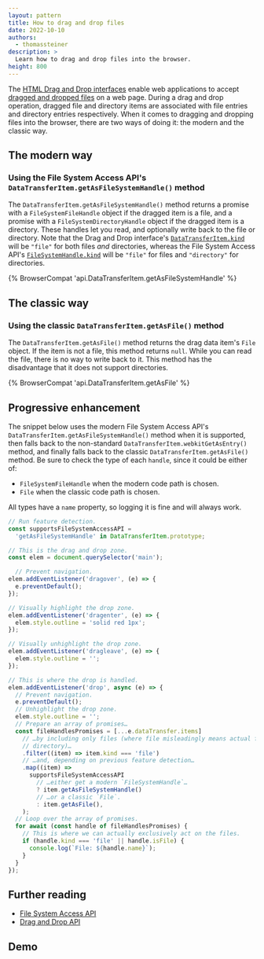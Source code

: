 ```yaml
---
layout: pattern
title: How to drag and drop files
date: 2022-10-10
authors:
  - thomassteiner
description: >
  Learn how to drag and drop files into the browser.
height: 800
---
```


The
[HTML Drag and Drop interfaces](https://developer.mozilla.org/docs/Web/API/HTML_Drag_and_Drop_API)
enable web applications to accept
[dragged and dropped files](https://developer.mozilla.org/docs/Web/API/HTML_Drag_and_Drop_API/File_drag_and_drop)
on a web page. During a drag and drop operation, dragged file and directory items are associated
with file entries and directory entries respectively. When it comes to dragging and dropping files
into the browser, there are two ways of doing it: the modern and the classic way.

## The modern way

### Using the File System Access API's `DataTransferItem.getAsFileSystemHandle()` method

The `DataTransferItem.getAsFileSystemHandle()` method returns a promise with a
`FileSystemFileHandle` object if the dragged item is a file, and a promise with a
`FileSystemDirectoryHandle` object if the dragged item is a directory. These handles let you read,
and optionally write back to the file or directory. Note that the Drag and Drop interface's
[`DataTransferItem.kind`](https://developer.mozilla.org/docs/Web/API/DataTransferItem/kind) will be
`"file"` for both files _and_ directories, whereas the File System Access API's
[`FileSystemHandle.kind`](https://wicg.github.io/file-system-access/#dom-filesystemhandle-kind) will
be `"file"` for files and `"directory"` for directories.

{% BrowserCompat 'api.DataTransferItem.getAsFileSystemHandle' %}

## The classic way

### Using the classic `DataTransferItem.getAsFile()` method

The `DataTransferItem.getAsFile()` method returns the drag data item's `File` object. If the item is
not a file, this method returns `null`. While you can read the file, there is no way to write back
to it. This method has the disadvantage that it does not support directories.

{% BrowserCompat 'api.DataTransferItem.getAsFile' %}

## Progressive enhancement

The snippet below uses the modern File System Access API's
`DataTransferItem.getAsFileSystemHandle()` method when it is supported, then falls back to the
non-standard `DataTransferItem.webkitGetAsEntry()` method, and finally falls back to the classic
`DataTransferItem.getAsFile()` method. Be sure to check the type of each `handle`, since it could be
either of:

- `FileSystemFileHandle` when the modern code path is chosen.
- `File` when the classic code path is chosen.

All types have a `name` property, so logging it is fine and will always work.

```js
// Run feature detection.
const supportsFileSystemAccessAPI =
  'getAsFileSystemHandle' in DataTransferItem.prototype;

// This is the drag and drop zone.
const elem = document.querySelector('main');

  // Prevent navigation.
elem.addEventListener('dragover', (e) => {
  e.preventDefault();
});

// Visually highlight the drop zone.
elem.addEventListener('dragenter', (e) => {
  elem.style.outline = 'solid red 1px';
});

// Visually unhighlight the drop zone.
elem.addEventListener('dragleave', (e) => {
  elem.style.outline = '';
});

// This is where the drop is handled.
elem.addEventListener('drop', async (e) => {
  // Prevent navigation.
  e.preventDefault();
  // Unhighlight the drop zone.
  elem.style.outline = '';
  // Prepare an array of promises…
  const fileHandlesPromises = [...e.dataTransfer.items]
    // …by including only files (where file misleadingly means actual file _or_
    // directory)…
    .filter((item) => item.kind === 'file')
    // …and, depending on previous feature detection…
    .map((item) =>
      supportsFileSystemAccessAPI
        // …either get a modern `FileSystemHandle`…
        ? item.getAsFileSystemHandle()
        // …or a classic `File`.
        : item.getAsFile(),
    );
  // Loop over the array of promises.
  for await (const handle of fileHandlesPromises) {
    // This is where we can actually exclusively act on the files.
    if (handle.kind === 'file' || handle.isFile) {
      console.log(`File: ${handle.name}`);
    }
  }
});
```

## Further reading

- [File System Access API](/file-system-access/)
- [Drag and Drop API](/drag-and-drop/)

## Demo
